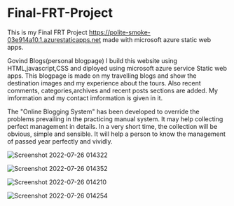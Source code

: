# Final-FRT-Project
This is my Final FRT Project
https://polite-smoke-03e914a10.1.azurestaticapps.net made with microsoft azure static web apps.

Govind Blogs(personal blogpage)
I build this website using HTML,javascript,CSS and diployed using microsoft azure service Static web apps.
This blogpage is made on my travelling blogs and show the destination images and my experience about the tours.
Also recent comments, categories,archives and recent posts sections are added.
My imformation and my contact imformation is given in it.

The "Online Blogging System" has been developed to override the problems prevailing in the practicing manual system.
It may help collecting perfect management in details. In a very short time, the collection will be obvious, simple and sensible. It will help a person to know the management of passed year perfectly and vividly.



![Screenshot 2022-07-26 014322](https://user-images.githubusercontent.com/95979633/180866338-6dd29346-62bf-4d5a-820c-d40e7e61132c.jpg)

![Screenshot 2022-07-26 014352](https://user-images.githubusercontent.com/95979633/180866455-37161365-7354-4f9f-b7d0-5be2bc78dc68.jpg)

![Screenshot 2022-07-26 014210](https://user-images.githubusercontent.com/95979633/180866492-43396072-8c5f-40fd-9a06-c315040f14a0.jpg)

![Screenshot 2022-07-26 014254](https://user-images.githubusercontent.com/95979633/180866520-1fcafe4e-f947-4dfd-9086-285b326a68be.jpg)
